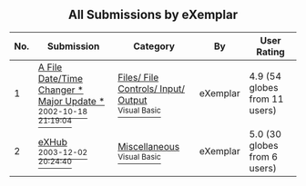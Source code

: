 ﻿<div align="center">

## All Submissions by eXemplar

</div>

No.  | Submission | Category | By   | User Rating
---- | ---------- | -------- | ---- | -----------
1 | [A File Date/Time Changer \* Major Update \*<br /><sup>2002-10-18 21:19:04</sup>](https://github.com/Planet-Source-Code/exemplar-a-file-date-time-changer-major-update__1-39872) | [Files/ File Controls/ Input/ Output<br /><sup>Visual Basic</sup>](../ByCategory/files-file-controls-input-output__1-3.md) | eXemplar | 4.9 (54 globes from 11 users)
2 | [eXHub<br /><sup>2003-12-02 20:24:40</sup>](https://github.com/Planet-Source-Code/exemplar-exhub__1-50273) | [Miscellaneous<br /><sup>Visual Basic</sup>](../ByCategory/miscellaneous__1-1.md) | eXemplar | 5.0 (30 globes from 6 users)
